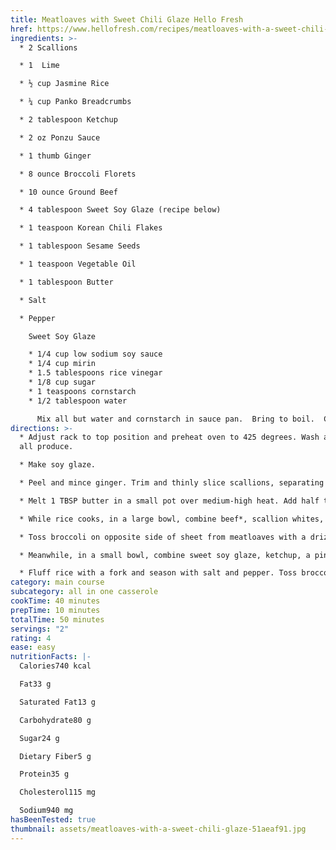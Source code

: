 ```yaml
---
title: Meatloaves with Sweet Chili Glaze Hello Fresh
href: https://www.hellofresh.com/recipes/meatloaves-with-a-sweet-chili-glaze-5eb07c9fbc3b52407e591a6a
ingredients: >-
  * 2 Scallions

  * 1  Lime

  * ½ cup Jasmine Rice

  * ¼ cup Panko Breadcrumbs

  * 2 tablespoon Ketchup

  * 2 oz Ponzu Sauce

  * 1 thumb Ginger

  * 8 ounce Broccoli Florets

  * 10 ounce Ground Beef

  * 4 tablespoon Sweet Soy Glaze (recipe below)

  * 1 teaspoon Korean Chili Flakes

  * 1 tablespoon Sesame Seeds

  * 1 teaspoon Vegetable Oil

  * 1 tablespoon Butter

  * Salt

  * Pepper

    Sweet Soy Glaze

    * 1/4 cup low sodium soy sauce
    * 1/4 cup mirin
    * 1.5 tablespoons rice vinegar 
    * 1/8 cup sugar
    * 1 teaspoons cornstarch
    * 1/2 tablespoon water

      Mix all but water and cornstarch in sauce pan.  Bring to boil.  Combine water and cornstarch.  Pour into soy sauce mixture.  Let boil until it thickens.
directions: >-
  * Adjust rack to top position and preheat oven to 425 degrees. Wash and dry
  all produce.

  * Make soy glaze.

  * Peel and mince ginger. Trim and thinly slice scallions, separating whites from greens; mince whites. Cut broccoli florets into bite-size pieces, if necessary. Quarter lime. ( • 4 SERVINGS: Adjust racks to top and middle positions.)

  * Melt 1 TBSP butter in a small pot over medium-high heat. Add half the ginger and cook until fragrant, 30 seconds. • Add rice, ¾ cup water, and a big pinch of salt. Bring to a boil, then cover and reduce heat to low. Cook until rice is tender, 15-18 minutes. Keep covered off heat until ready to serve.( • 4 SERVINGS: Use 2 TBSP butter and 1½ cups water.)

  * While rice cooks, in a large bowl, combine beef*, scallion whites, panko, remaining ginger, salt (we used ¾ tsp kosher salt), and pepper. Gently combine, then form into two 1-inch-tall loaves. Place on one side of a baking sheet. (• 4 SERVINGS: Use 1¼ tsp kosher salt.) Form beef mixture into four loaves and spread out across entire sheet.

  * Toss broccoli on opposite side of sheet from meatloaves with a drizzle of oil. • Roast on top rack until meatloaves are cooked through and broccoli is browned and tender, 15-18 minutes. (• 4 SERVINGS: Add broccoli to a second baking sheet; roast meatloaves on top rack and broccoli on middle rack.)

  * Meanwhile, in a small bowl, combine sweet soy glaze, ketchup, a pinch of chili flakes to taste, and a squeeze of lime juice to taste. • In the last 2-3 minutes of roasting, remove baking sheet from oven; brush tops of meatloaves with 1 TBSP glaze mixture each. • Return to oven until glaze is tacky. (• 4 SERVINGS: Leave broccoli roasting while you glaze the meatloaves.) • TIP: Save any remaining glaze mixture for serving.

  * Fluff rice with a fork and season with salt and pepper. Toss broccoli with ponzu and half the sesame seeds. • Divide rice, broccoli, and meatloaves between plates. Drizzle meatloaves with any remaining glaze mixture. Garnish with scallion greens, remaining sesame seeds, and as many chili flakes as you like. Serve with remaining lime wedges on the side.
category: main course
subcategory: all in one casserole
cookTime: 40 minutes
prepTime: 10 minutes
totalTime: 50 minutes
servings: "2"
rating: 4
ease: easy
nutritionFacts: |-
  Calories740 kcal

  Fat33 g

  Saturated Fat13 g

  Carbohydrate80 g

  Sugar24 g

  Dietary Fiber5 g

  Protein35 g

  Cholesterol115 mg

  Sodium940 mg
hasBeenTested: true
thumbnail: assets/meatloaves-with-a-sweet-chili-glaze-51aeaf91.jpg
---
```

